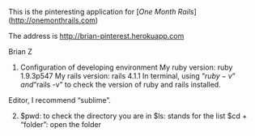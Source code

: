 ﻿
This is the pinteresting application for 
[*One Month Rails*] (http://onemonthrails.com)

The address is http://brian-pinterest.herokuapp.com


Brian Z



1. Configuration of developing environment
My ruby version: ruby 1.9.3p547	
My rails version: rails 4.1.1
In terminal, using “$ruby -v”  and “$rails -v” to check the version of ruby and rails installed.

Editor, I recommend “sublime”.

2. 	$pwd: to check the directory you are in
	$ls: stands for the list
	$cd + “folder”: open the folder

